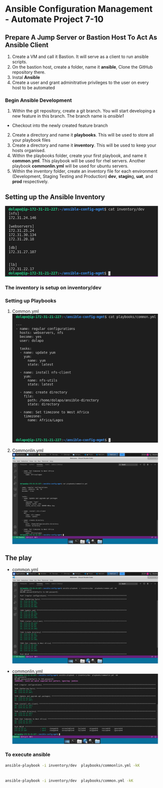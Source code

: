 <!--Headings -->
# Ansible Configuration Management - Automate Project 7-10

## Prepare A Jump Server or Bastion Host To Act As Ansible Client

1. Create a VM and call it Bastion. It will serve as a client to run ansible scripts.
2. On the bastion host, create a folder, name it **ansible**, Clone the GitHub repository there.
3. Instal **Ansible**
4. Create a user and grant adminitrative  privileges to the user on every host to be automated

### Begin Ansible Development

1. Within the git repository, create a git branch. You will start developing a new feature in this branch.
The branch name is *ansible1*
- Checkout into the newly created feature branch
2. Create a directory and name it **playbooks**. This will be used to store all your playbook files
3. Create a directory and name it **inventory**. This will be used to keep your hosts organised.
4. Within the playbooks folder, create your first playbook, and name it **common.yml**. This playbook will be used for rhel servers. Another playbook **commonlin.yml** will be used for ubuntu servers.
5. Within the inventory folder, create an inventory file for each environment (Development, Staging Testing and Production) **dev**, **stagin**g, **uat**, and **prod** respectively.

## Setting up the Ansible Inventory
![inventory](./Shot4ansible/inventory.png)

### The inventory is setup on inventory/dev


### Setting up Playbooks
1. Common.yml
![common](./Shot4ansible/commonplaybook.png)

2. Commonlin.yml
![commonlin](./Shot4ansible/commonLinPlaybook.png)

## The play

- common.yml
![playbook1](./Shot4ansible/commonplay.png)

- commonlin.yml
![playbook2](./Shot4ansible/commonLinPlay.png)

### To execute ansible

```bash
ansible-playbook -i inventory/dev  playbooks/commonlin.yml -kK


ansible-playbook -i inventory/dev  playbooks/common.yml -kK
```
